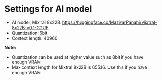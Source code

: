 # Settings for AI model
* AI model, Mixtral 8x22B: https://huggingface.co/MaziyarPanahi/Mixtral-8x22B-v0.1-GGUF
* Quantization: 6bit
* Context length: 40960

**Note:**
* Quantization can be used at higher value such as 8bit if you have enough VRAM
* Max context length for Mixtral 8x22B is 65536. Use this if you have enough VRAM
